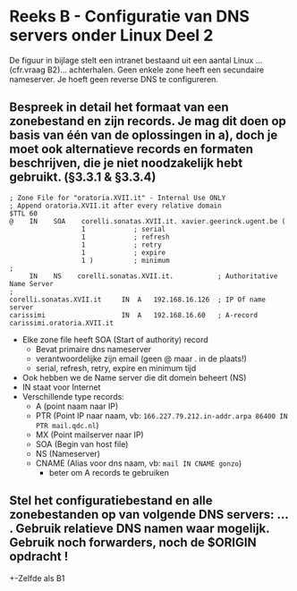 # Reeks B - Configuratie van DNS servers onder Linux Deel 2
De figuur in bijlage stelt een intranet bestaand uit een aantal Linux ...(cfr.vraag B2)... achterhalen. Geen enkele zone heeft een secundaire nameserver. Je hoeft geen reverse DNS te configureren.

## Bespreek in detail het formaat van een zonebestand en zijn records. Je mag dit doen op basis van één van de oplossingen in a), doch je moet ook alternatieve records en formaten beschrijven, die je niet noodzakelijk hebt gebruikt. (§3.3.1 & §3.3.4)

    ; Zone File for "oratoria.XVII.it" - Internal Use ONLY
    ; Append oratoria.XVII.it after every relative domain
    $TTL 60
    @    IN    SOA    corelli.sonatas.XVII.it. xavier.geerinck.ugent.be (
                      1            ; serial
                      1            ; refresh
                      1            ; retry
                      1            ; expire
                      1 )          ; minimum
    ;
         IN    NS    corelli.sonatas.XVII.it.           ; Authoritative Name Server
    ;
    corelli.sonatas.XVII.it     IN  A   192.168.16.126  ; IP Of name server
    carissimi                   IN  A   192.168.16.60   ; A-record carissimi.oratoria.XVII.it

* Elke zone file heeft SOA (Start of authority) record
    * Bevat primaire dns nameserver
    * verantwoordelijke zijn email (geen @ maar . in de plaats!)
    * serial, refresh, retry, expire en minimum tijd
* Ook hebben we de Name server die dit domein beheert (NS)
* IN staat voor Internet
* Verschillende type records: 
    * A (point naam naar IP)
    * PTR (Point IP naar naam, vb: `166.227.79.212.in-addr.arpa 86400 IN PTR mail.qdc.nl`)
    * MX (Point mailserver naar IP)
    * SOA (Begin van host file)
    * NS (Nameserver)
    * CNAME (Alias voor dns naam, vb: `mail IN CNAME gonzo`)
        * beter om A records te gebruiken

## Stel het configuratiebestand en alle zonebestanden op van volgende DNS servers: ... . Gebruik relatieve DNS namen waar mogelijk. Gebruik noch forwarders, noch de $ORIGIN opdracht !
+-Zelfde als B1